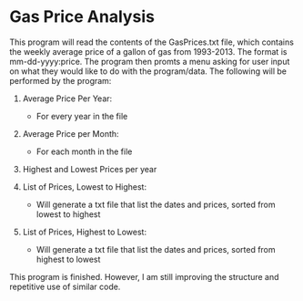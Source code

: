 # Gas Price Analysis

This program will read the contents of the GasPrices.txt file, which contains
the weekly average price of a gallon of gas from 1993-2013. The format is mm-dd-yyyy:price.
The program then promts a menu asking for user input on what they would like to 
do with the program/data. The following will be performed by the program:

1) Average Price Per Year: 
     - For every year in the file
     
2) Average Price per Month: 
     - For each month in the file
     
3) Highest and Lowest Prices per year

4) List of Prices, Lowest to Highest: 
     - Will generate a txt file that list the dates and prices, sorted from 
       lowest to highest
       
5) List of Prices, Highest to Lowest:
     - Will generate a txt file that list the dates and prices, sorted from 
       highest to lowest

This program is finished. However, I am still improving the structure and repetitive use of similar code.



